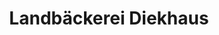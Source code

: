 ---
title: "Landbäckerei Diekhaus"
url: /vechta/landbaeckerei-diekhaus-grosse-strasse/
shop: Bäckerei
---
